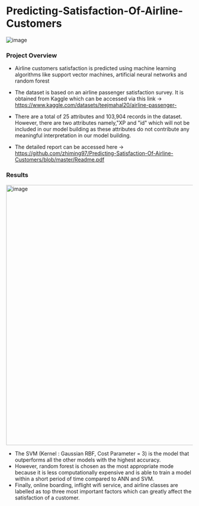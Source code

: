 # Predicting-Satisfaction-Of-Airline-Customers
<p align="justify">

![image](https://user-images.githubusercontent.com/97498951/211238500-18a85e43-1801-4070-be6b-75aa33c74b74.png)


### Project Overview

- Airline customers satisfaction is predicted using machine learning algorithms like support vector machines, artificial neural networks and random forest 

- The dataset is based on an airline passenger satisfaction survey. It is obtained from Kaggle which can be accessed via this link -> https://www.kaggle.com/datasets/teejmahal20/airline-passenger-

- There are a total of 25 attributes and 103,904 records in the dataset. However, there are two attributes namely,"XP and "id" which will not be included in our model building as these attributes do not contribute any meaningful interpretation in our model building.

- The detailed report can be accessed here -> https://github.com/zhiming97/Predicting-Satisfaction-Of-Airline-Customers/blob/master/Readme.pdf

### Results

<img width="701" alt="image" src="https://user-images.githubusercontent.com/97498951/211236757-bcc9aa63-335b-4a56-b80a-ae8ddc4f6844.png">

- The SVM (Kernel : Gaussian RBF, Cost Parameter = 3) is the model that outperforms all the other models with the highest accuracy. 
- However, random forest is chosen as the most appropriate mode because it is less computationally expensive and is able to train a model within a short period of time compared to ANN and SVM.
 - Finally, online boarding, inflight wifi service, and airline classes are labelled as top three most important factors which can greatly affect the satisfaction of a customer.
</p>
